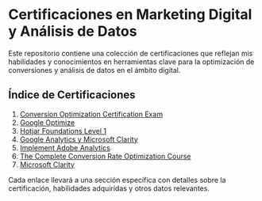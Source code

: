 # Certificaciones en Marketing Digital y Análisis de Datos

Este repositorio contiene una colección de certificaciones que reflejan mis habilidades y conocimientos en herramientas clave para la optimización de conversiones y análisis de datos en el ámbito digital.

## Índice de Certificaciones

1. [Conversion Optimization Certification Exam](#)
2. [Google Optimize](#)
3. [Hotjar Foundations Level 1](#)
4. [Google Analytics y Microsoft Clarity](#)
5. [Implement Adobe Analytics](#)
6. [The Complete Conversion Rate Optimization Course](#)
7. [Microsoft Clarity](#)

Cada enlace llevará a una sección específica con detalles sobre la certificación, habilidades adquiridas y otros datos relevantes.
